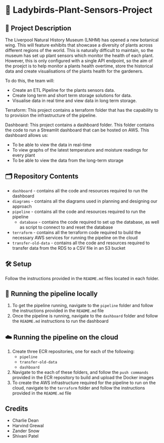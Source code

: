 # 🐞 Ladybirds-Plant-Sensors-Project

## 📝 Project Description
The Liverpool Natural History Museum (LNHM) has opened a new botanical wing. This will feature exhibits that showcase a diversity of plants across different regions of the world. This is naturally difficult to maintain, so the museum has set up plant sensors which monitor the health of each plant. However, this is only configured with a single API endpoint, so the aim of the proejct is to help monitor a plants health overtime, store the historical data and create visualisations of the plants health for the gardeners. 

To do this, the team will:
- Create an ETL Pipeline for the plants sensors data.
- Create long term and short term storage solutions for data.
- Visualise data in real time and view data in long term storage.

Terraform:
This project contains a terraform folder that has the capability to to provision the infrastructure of the pipeline.

Dashboard:
This project contains a dashboard folder. This folder contains the code to run a Streamlit dashboard that can be hosted on AWS.
This dashboard allows us:
- To be able to view the data in real-time
- To view graphs of the latest temperature and moisture readings for every plant
- To be able to view the data from the long-term storage


## 🗂️ Repository Contents
- `dashboard` - contains all the code and resources required to run the dashboard
- `diagrams` - contains all the diagrams used in planning and designing our approach
- `pipeline` - contains all the code and resources required to run the pipeline
  - `database` - contains the code required to set up the database, as well as script to connect to and reset the database
- `terraform` - contains all the terraform code required to build the necessary AWS services for running the pipeline on the cloud
- `transfer-old-data` - contains all the code and resources required to transfer data from the RDS to a CSV file in an S3 bucket


## 🛠️ Setup

Follow the instructions provided in the `README.md` files located in each folder.


## 🏃 Running the pipeline locally

1. To get the pipeline running, navigate to the `pipeline` folder and follow the instructions provided in the `README.md` file
2. Once the pipeline is running, navigate to the `dashboard` folder and follow the `README.md` instructions to run the dashboard

## ☁️ Running the pipeline on the cloud

1. Create three ECR repositories, one for each of the following:
    - `pipeline`
    - `transfer-old-data`
    - `dashboard`
2. Navigate to the each of these folders, and follow the `push commands` provided in the ECR repository to build and upload the Docker images
3. To create the AWS infrastructure required for the pipeline to run on the cloud, navigate to the `terraform` folder and follow the instructions provided in the `README.md` file

## Credits
- Charlie Dean
- Harvind Grewal
- Zander Snow
- Shivani Patel

